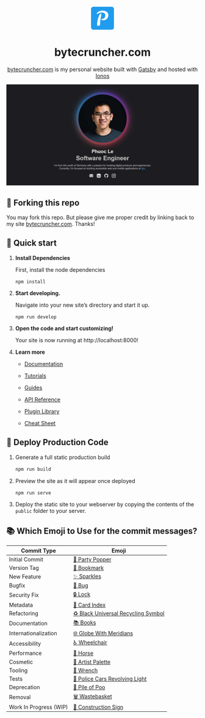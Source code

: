 <p align="center">
  <img alt="Phuoc Le Logo" src="src/icons/favicon.png" width="60" />
</p>
<h1 align="center">
  bytecruncher.com
</h1>

<p align="center">
   <a href="https://bytecruncher.com" target="_blank">bytecruncher.com</a> is my personal website built with <a href="https://www.gatsbyjs.org/" target="_blank">Gatsby</a> and hosted with <a href="https://www.ionos.com/" target="_blank">Ionos</a>
</p>

![demo](static/og.jpg)

## 📌 Forking this repo

You may fork this repo. But please give me proper credit by linking back to my site [bytecruncher.com](https://bytecruncher.com). Thanks!


## 🚀 Quick start

1.  **Install Dependencies**

    First, install the node dependencies

    ```shell
    npm install
    ```

2.  **Start developing.**

    Navigate into your new site’s directory and start it up.

    ```shell
    npm run develop
    ```

3.  **Open the code and start customizing!**

    Your site is now running at http://localhost:8000!

4.  **Learn more**

    - [Documentation](https://www.gatsbyjs.com/docs/?utm_source=starter&utm_medium=readme&utm_campaign=minimal-starter)

    - [Tutorials](https://www.gatsbyjs.com/tutorial/?utm_source=starter&utm_medium=readme&utm_campaign=minimal-starter)

    - [Guides](https://www.gatsbyjs.com/tutorial/?utm_source=starter&utm_medium=readme&utm_campaign=minimal-starter)

    - [API Reference](https://www.gatsbyjs.com/docs/api-reference/?utm_source=starter&utm_medium=readme&utm_campaign=minimal-starter)

    - [Plugin Library](https://www.gatsbyjs.com/plugins?utm_source=starter&utm_medium=readme&utm_campaign=minimal-starter)

    - [Cheat Sheet](https://www.gatsbyjs.com/docs/cheat-sheet/?utm_source=starter&utm_medium=readme&utm_campaign=minimal-starter)

## 🔨 Deploy Production Code

1. Generate a full static production build

   ```sh
   npm run build
   ```

2. Preview the site as it will appear once deployed

   ```sh
   npm run serve
   ```

3. Deploy the static site to your webserver by copying the contents of the `public` folder to your server.

## 📚 Which Emoji to Use for the commit messages?

| Commit Type            | Emoji                                                                                          |
| ---------------------- | ---------------------------------------------------------------------------------------------- |
| Initial Commit         | [🎉 Party Popper](http://emojipedia.org/party-popper/)                                         |
| Version Tag            | [🔖 Bookmark](http://emojipedia.org/bookmark/)                                                 |
| New Feature            | [✨ Sparkles](http://emojipedia.org/sparkles/)                                                 |
| Bugfix                 | [🐛 Bug](http://emojipedia.org/bug/)                                                           |
| Security Fix           | [🔒 Lock](https://emojipedia.org/lock/)                                                        |
| Metadata               | [📇 Card Index](http://emojipedia.org/card-index/)                                             |
| Refactoring            | [♻️ Black Universal Recycling Symbol](http://emojipedia.org/black-universal-recycling-symbol/) |
| Documentation          | [📚 Books](http://emojipedia.org/books/)                                                       |
| Internationalization   | [🌐 Globe With Meridians](http://emojipedia.org/globe-with-meridians/)                         |
| Accessibility          | [♿ Wheelchair](https://emojipedia.org/wheelchair-symbol/)                                     |
| Performance            | [🐎 Horse](http://emojipedia.org/horse/)                                                       |
| Cosmetic               | [🎨 Artist Palette](http://emojipedia.org/artist-palette/)                                     |
| Tooling                | [🔧 Wrench](http://emojipedia.org/wrench/)                                                     |
| Tests                  | [🚨 Police Cars Revolving Light](http://emojipedia.org/police-cars-revolving-light/)           |
| Deprecation            | [💩 Pile of Poo](http://emojipedia.org/pile-of-poo/)                                           |
| Removal                | [🗑️ Wastebasket](http://emojipedia.org/wastebasket/)                                           |
| Work In Progress (WIP) | [🚧 Construction Sign](http://emojipedia.org/construction-sign/)                               |
